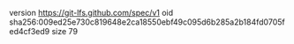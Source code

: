 version https://git-lfs.github.com/spec/v1
oid sha256:009ed25e730c819648e2ca18550ebf49c095d6b285a2b184fd0705fed4cf3ed9
size 79
